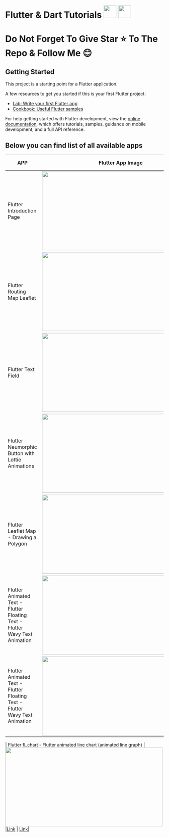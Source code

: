 # Flutter & Dart Tutorials <img src="https://miro.medium.com/max/1000/1*ilC2Aqp5sZd1wi0CopD1Hw.png" height="40" width="40" > <img src="https://upload.wikimedia.org/wikipedia/commons/7/7e/Dart-logo.png" height="40" width="40" >


# Do Not Forget To Give Star ⭐ To The Repo & Follow Me 😊


## Getting Started

This project is a starting point for a Flutter application.

A few resources to get you started if this is your first Flutter project:

- [Lab: Write your first Flutter app](https://docs.flutter.dev/get-started/codelab)
- [Cookbook: Useful Flutter samples](https://docs.flutter.dev/cookbook)

For help getting started with Flutter development, view the
[online documentation](https://docs.flutter.dev/), which offers tutorials,
samples, guidance on mobile development, and a full API reference.


## Below you can find list of all available apps 
| APP | Flutter App Image |<img src="https://www.freepnglogos.com/uploads/youtube-logo-hd-8.png" height="40" width="50" >| <img src="https://i.pinimg.com/736x/b5/1b/78/b51b78ecc9e5711274931774e433b5e6.jpg" height="40" width="40" > |
| ------ | ------ |------|------|
| Flutter Introduction Page | <img src="https://github.com/mehdihosseinimoghadam/MHM-Flutter-UI-UX-Tutorial/blob/main/Assets/inrto.png" height="250" width="500" > |[Link](https://www.youtube.com/watch?v=ewb5SbcyeKs)|[Link](https://github.com/mehdihosseinimoghadam/MHM-Flutter-UI-UX-Tutorial/tree/main/Flutter%20Introduction%20Page)|
| Flutter Routing Map Leaflet |  <img src="https://github.com/mehdihosseinimoghadam/MHM-Flutter-UI-UX-Tutorial/blob/main/Assets/routing.png" height="250" width="500" > |[Link](https://www.youtube.com/watch?v=ewb5SbcyeKs) | [Link](https://www.youtube.com/watch?v=y_4VMNgUgGM&t=547s)|[Link](https://github.com/mehdihosseinimoghadam/MHM-Flutter-UI-UX-Tutorial/tree/main/Flutter%20Routing%20Map%20Leaflet) |
| Flutter Text Field | <img src="https://github.com/mehdihosseinimoghadam/MHM-Flutter-UI-UX-Tutorial/blob/main/Assets/flutter%20text%20input.png" height="250" width="500" > |[Link](https://www.youtube.com/watch?v=ewb5SbcyeKs) | [Link](https://github.com/mehdihosseinimoghadam/MHM-Flutter-UI-UX-Tutorial/tree/main/Flutter%20Text%20Field)|
| Flutter Neumorphic Button with Lottie Animations | <img src="https://github.com/mehdihosseinimoghadam/MHM-Flutter-UI-UX-Tutorial/blob/main/Flutter%20%20Neumorphic%20Button%20with%20Lottie%20Animations/maxresdefault1.jpeg" height="250" width="500" > |[Link](https://www.youtube.com/watch?v=kskoZJgpsBU) | [Link](https://github.com/mehdihosseinimoghadam/MHM-Flutter-UI-UX-Tutorial/tree/main/Flutter%20%20Neumorphic%20Button%20with%20Lottie%20Animations)|
| Flutter Leaflet Map - Drawing a Polygon | <img src="https://github.com/mehdihosseinimoghadam/MHM-Flutter-UI-UX-Tutorial/blob/main/Flutter%20Leaflet%20Map%20-%20Drawing%20a%20Polygon/maxresdefault1.jpeg" height="250" width="500" > |[Link](https://www.youtube.com/watch?v=qf3V3HObLH8) | [Link](https://github.com/mehdihosseinimoghadam/MHM-Flutter-UI-UX-Tutorial/tree/main/Flutter%20Leaflet%20Map%20-%20Drawing%20a%20Polygon)|
| Flutter Animated Text - Flutter Floating Text - Flutter Wavy Text Animation | <img src="https://github.com/mehdihosseinimoghadam/MHM-Flutter-UI-UX-Tutorial/blob/main/Flutter%20Animated%20Text%20-%20%20Flutter%20Floating%20Text%20-%20Flutter%20Wavy%20Text%20Animation/maxresdefault.jpeg" height="250" width="500" > |[Link](https://www.youtube.com/watch?v=ctykcX6tC1A) | [Link](https://github.com/mehdihosseinimoghadam/MHM-Flutter-UI-UX-Tutorial/tree/main/Flutter%20Animated%20Text%20-%20%20Flutter%20Floating%20Text%20-%20Flutter%20Wavy%20Text%20Animation)|
| Flutter Animated Text - Flutter Floating Text - Flutter Wavy Text Animation | <img src="https://github.com/mehdihosseinimoghadam/MHM-Flutter-UI-UX-Tutorial/blob/main/Flutter%20fl_chart%20-%20Flutter%20line%20chart%20(line%20graph)/maxresdefault.jpeg" height="250" width="500" > |[Link](https://www.youtube.com/watch?v=D-vmDc0suxk) | [Link](https://github.com/mehdihosseinimoghadam/MHM-Flutter-UI-UX-Tutorial/tree/main/Flutter%20fl_chart%20-%20Flutter%20line%20chart%20(line%20graph))|

| Flutter fl_chart - Flutter animated line chart (animated line graph) | <img src="https://raw.githubusercontent.com/mehdihosseinimoghadam/MHM-Flutter-UI-UX-Tutorial/main/Flutter%20fl_chart%20-%20Flutter%20animated%20line%20chart%20(animated%20line%20graph)/animated_chart.jpeg" height="250" width="500" > |[Link](https://www.youtube.com/watch?v=Tg4VtUGlgkA) | [Link](https://github.com/mehdihosseinimoghadam/MHM-Flutter-UI-UX-Tutorial/tree/main/Flutter%20fl_chart%20-%20Flutter%20animated%20line%20chart%20(animated%20line%20graph))|







